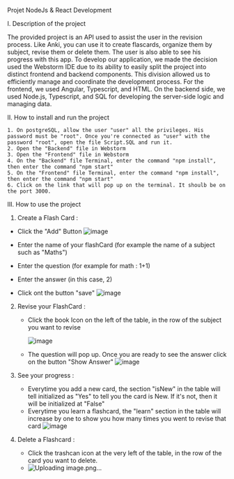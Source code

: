 Projet NodeJs & React Development

I. Description of the project

The provided project is an API used to assist the user in the revision process. Like Anki, you can use it to create flascards, organize them by subject, revise them or delete them. The user is also able to see his progress with this app. To develop our application, we made the decision used the Webstorm IDE due to its ability to easily split the project into distinct frontend and backend components. This division allowed us to efficiently manage and coordinate the development process. For the frontend, we used Angular, Typescript, and HTML. On the backend side, we used Node.js, Typescript, and SQL for developing the server-side logic and managing data.

II. How to install and run the project

    1. On postgreSQL, allow the user "user" all the privileges. His password must be "root". Once you're connected as "user" with the password "root", open the file Script.SQL and run it.
    2. Open the "Backend" file in Webstorm
    3. Open the "Frontend" file in Webstorm
    4. On the "Backend" file Terminal, enter the command "npm install", then enter the command "npm start"
    5. On the "Frontend" file Terminal, enter the command "npm install", then enter the command "npm start"
    6. Click on the link that will pop up on the terminal. It shoulb be on the port 3000.


III. How to use the project
1. Create a Flash Card :
  - Click the "Add" Button
    ![image](https://github.com/CapucineBoudin/Software-Engineering/assets/155239743/5da308f7-3c10-4b43-b22b-e0a82808f989)
  - Enter the name of your flashCard (for example the name of a subject such as "Maths")

  - Enter the question (for example for math : 1+1)
  - Enter the answer (in this case, 2)
  - Click ont the button "save"
    ![image](https://github.com/CapucineBoudin/Software-Engineering/assets/155239743/528c34f5-6716-40da-94f6-1c34b7f2e6f2)

2. Revise your FlashCard :

    - Click the book Icon on the left of the table, in the row of the subject you want to revise

      ![image](https://github.com/CapucineBoudin/Software-Engineering/assets/155239743/49bc75aa-671e-4993-ab0c-80393a7f22fd)

   - The question will pop up. Once you are ready to see the answer click on the button "Show Answer"
     ![image](https://github.com/CapucineBoudin/Software-Engineering/assets/155239743/d98c1677-9f56-495a-8805-e7c4c54038a5)

3. See your progress :

   - Everytime you add a new card, the section "isNew" in the table will tell initialized as "Yes" to tell you the card is New. If it's not, then it will be initialized at "False"
   - Everytime you learn a flashcard, the "learn" section in the table will increase by one to show you how many times you went to revise that card
     ![image](https://github.com/CapucineBoudin/Software-Engineering/assets/155239743/c7d28043-6cb4-468e-8ce5-1454373444cc)

4. Delete a Flashcard :

   - Click the trashcan icon at the very left of the table, in the row of the card you want to delete.
   - ![Uploading image.png…]()






